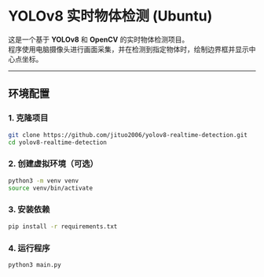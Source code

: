 # YOLOv8 实时物体检测 (Ubuntu)

这是一个基于 **YOLOv8** 和 **OpenCV** 的实时物体检测项目。  
程序使用电脑摄像头进行画面采集，并在检测到指定物体时，绘制边界框并显示中心点坐标。

---

## 环境配置

### 1. 克隆项目
```bash
git clone https://github.com/jituo2006/yolov8-realtime-detection.git
cd yolov8-realtime-detection
```
### 2. 创建虚拟环境（可选）
```bash
python3 -m venv venv
source venv/bin/activate
```
### 3. 安装依赖
```bash
pip install -r requirements.txt
```
### 4. 运行程序
```bash
python3 main.py
```
